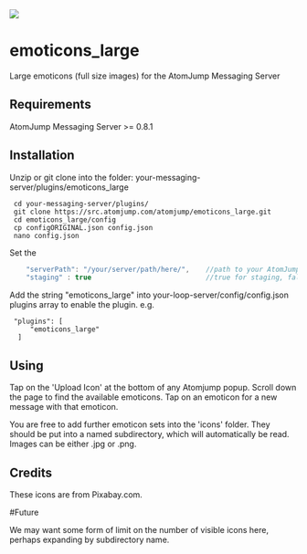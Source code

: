 <img src="https://atomjump.com/images/logo80.png">

# emoticons_large
Large emoticons (full size images) for the AtomJump Messaging Server


## Requirements

AtomJump Messaging Server >= 0.8.1

## Installation

Unzip or git clone into the folder: your-messaging-server/plugins/emoticons_large

```
 cd your-messaging-server/plugins/
 git clone https://src.atomjump.com/atomjump/emoticons_large.git
 cd emoticons_large/config
 cp configORIGINAL.json config.json
 nano config.json
```

Set the 	

```javascript
	"serverPath": "/your/server/path/here/",	//path to your AtomJump Messaging server
	"staging" : true							//true for staging, false for production version of config
```

Add the string "emoticons_large" into your-loop-server/config/config.json plugins array to enable the plugin. e.g. 

     "plugins": [
         "emoticons_large"
      ]
      
      
## Using

Tap on the 'Upload Icon' at the bottom of any Atomjump popup. Scroll down the page to find the available emoticons.
Tap on an emoticon for a new message with that emoticon.

You are free to add further emoticon sets into the 'icons' folder. They should be put into a named subdirectory, which
will automatically be read. Images can be either .jpg or .png.


## Credits
These icons are from Pixabay.com.


#Future

We may want some form of limit on the number of visible icons here, perhaps expanding by subdirectory name.
